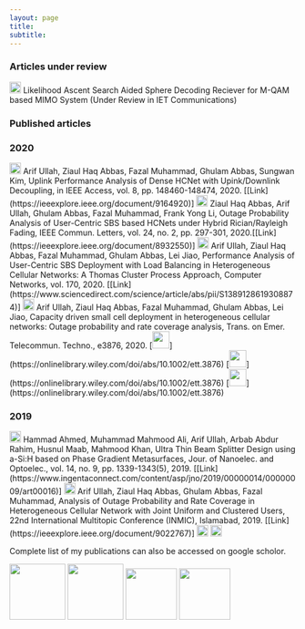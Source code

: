 ```yaml
---
layout: page
title: 
subtitle: 
---
```




### Articles under review

<img src="../img/journal-article.png" height="20px">
Likelihood Ascent Search Aided Sphere Decoding Reciever for M-QAM based MIMO System (Under Review in IET Communications)

### Published articles

### 2020

<img src="../img/journal-article.png" height="20px">
Arif Ullah, Ziaul Haq Abbas, Fazal Muhammad, Ghulam Abbas, Sungwan Kim, Uplink Performance Analysis of Dense HCNet with Upink/Downlink Decoupling, in IEEE Access, vol. 8, pp. 148460-148474, 2020. [[Link](https://ieeexplore.ieee.org/document/9164920)]

<img src="../img/journal-article.png" height="20px">
Ziaul Haq Abbas, Arif Ullah, Ghulam Abbas, Fazal Muhammad, Frank Yong Li, Outage Probability Analysis of User-Centric SBS based HCNets under Hybrid Rician/Rayleigh Fading, IEEE Commun. Letters, vol. 24, no. 2, pp. 297-301, 2020.[[Link](https://ieeexplore.ieee.org/document/8932550)]

<img src="../img/journal-article.png" height="20px">
Arif Ullah, Ziaul Haq Abbas, Fazal Muhammad, Ghulam Abbas, Lei Jiao, Performance Analysis of User-Centric SBS Deployment with Load Balancing in Heterogeneous Cellular Networks: A Thomas Cluster Process Approach, Computer Networks, vol. 170, 2020. [[Link](https://www.sciencedirect.com/science/article/abs/pii/S1389128619308874)]

<img src="../img/journal-article.png" height="20px">
Arif Ullah, Ziaul Haq Abbas, Fazal Muhammad, Ghulam Abbas, Lei Jiao, Capacity driven small cell deployment in heterogeneous cellular networks: Outage probability and rate coverage analysis, Trans. on Emer. Telecommun. Techno., e3876, 2020. [<img src="../img/pdf.png" height="30px">](https://onlinelibrary.wiley.com/doi/abs/10.1002/ett.3876) [<img src="../img/bib.png" height="30px">](https://onlinelibrary.wiley.com/doi/abs/10.1002/ett.3876) [<img src="../img/abstract.png" height="30px">](https://onlinelibrary.wiley.com/doi/abs/10.1002/ett.3876) 

### 2019

<img src="../img/journal-article.png" height="20px">
Hammad Ahmed, Muhammad Mahmood Ali, Arif Ullah, Arbab Abdur Rahim, Husnul Maab, Mahmood Khan, Ultra Thin Beam Splitter Design using a-Si:H based on Phase Gradient Metasurfaces, Jour. of Nanoelec. and Optoelec., vol. 14, no. 9, pp. 1339-1343(5), 2019. [[Link](https://www.ingentaconnect.com/content/asp/jno/2019/00000014/00000009/art00016)]

<img src="../img/conference-paper.png" height="20px">
Arif Ullah, Ziaul Haq Abbas, Ghulam Abbas, Fazal Muhammad, Analysis of Outage Probability and Rate Coverage in Heterogeneous Cellular Network with Joint Uniform and Clustered Users, 22nd International Multitopic Conference (INMIC), Islamabad, 2019. [[Link](https://ieeexplore.ieee.org/document/9022767)]


<img src="../img/workshop-paper.png" height="20px">


<img src="../img/book-chapter.png" height="20px">



Complete list of my publications can also be accessed on google scholor.


[<img src="../img/googlescholor.png" height="98px">](https://scholar.google.com/citations?user=gktHbTcAAAAJ&hl=en)
[<img src="../img/researchgate.png" height="98px">](https://www.researchgate.net/profile/Arif_Ullah_Khan3)
[<img src="../img/orcid.png" height="90px">](https://orcid.org/0000-0002-0555-6644)
[<img src="../img/linkedin.png" height="90px">](https://www.linkedin.com/in/arifullah012/)








































